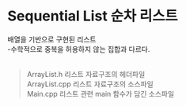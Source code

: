 Sequential List
  순차 리스트
  ===
  
  배열을 기반으로 구현된 리스트<br>
  -수학적으로 중복을 허용하지 않는 집합과 다르다.<br><br>
  
  >ArrayList.h 리스트 자료구조의 헤더파일<br>
  >ArrayList.cpp 리스트 자료구조의 소스파일<br>
  >Main.cpp 리스트 관련 main 함수가 담긴 소스파일<br>
